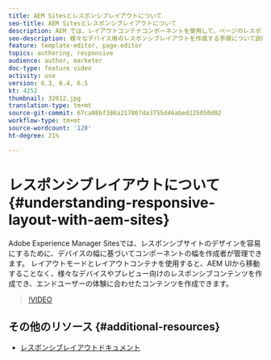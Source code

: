 ```yaml
---
title: AEM Sitesとレスポンシブレイアウトについて
seo-title: AEM Sitesとレスポンシブレイアウトについて
description: AEM では、レイアウトコンテナコンポーネントを使用して、ページのレスポンシブレイアウトを作成できます。レスポンシブレイアウトを使用すると、コンテンツ作成者はAEM内で様々なデバイスやプレビューのエンドユーザーエクスペリエンス向けのレスポンシブコンテンツを作成できます。
seo-description: 様々なデバイス用のレスポンシブレイアウトを作成する手順について説明します。
feature: template-editor, page-editor
topics: authoring, responsive
audience: author, marketer
doc-type: feature video
activity: use
version: 6.3, 6.4, 6.5
kt: 4252
thumbnail: 32012.jpg
translation-type: tm+mt
source-git-commit: 67ca08bf386a217807da3755d46abed225050d02
workflow-type: tm+mt
source-wordcount: '128'
ht-degree: 21%

---
```



# レスポンシブレイアウトについて {#understanding-responsive-layout-with-aem-sites}

Adobe Experience Manager Sitesでは、レスポンシブサイトのデザインを容易にするために、デバイスの幅に基づいてコンポーネントの幅を作成者が管理できます。 レイアウトモードとレイアウトコンテナを使用すると、AEM UIから移動することなく、様々なデバイスやプレビュー向けのレスポンシブコンテンツを作成でき、エンドユーザーの体験に合わせたコンテンツを作成できます。

>[!VIDEO](https://video.tv.adobe.com/v/32012?quality=12&learn=on)

## その他のリソース {#additional-resources}

* [レスポンシブレイアウトドキュメント](https://docs.adobe.com/content/help/ja-JP/experience-manager-65/authoring/siteandpage/responsive-layout.html)
